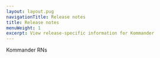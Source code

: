 ```yaml
---
layout: layout.pug
navigationTitle: Release notes
title: Release notes
menuWeight: 1
excerpt: View release-specific information for Kommander
---
```


Kommander RNs
